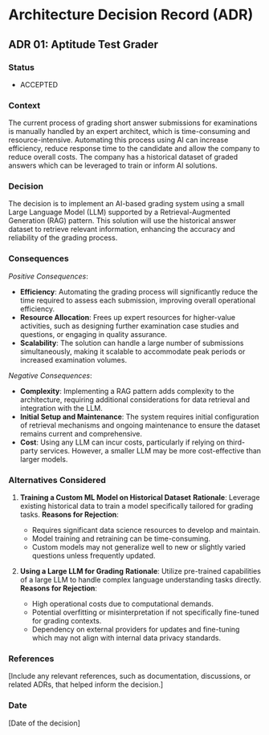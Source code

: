 # Architecture Decision Record (ADR)

## ADR 01: Aptitude Test Grader

### Status

- ACCEPTED

### Context

The current process of grading short answer submissions for examinations is manually handled by an expert architect, which is time-consuming and resource-intensive. Automating this process using AI can increase efficiency, reduce response time to the candidate and allow the company to reduce overall costs. The company has a historical dataset of graded answers which can be leveraged to train or inform AI solutions.

### Decision

The decision is to implement an AI-based grading system using a small Large Language Model (LLM) supported by a Retrieval-Augmented Generation (RAG) pattern. This solution will use the historical answer dataset to retrieve relevant information, enhancing the accuracy and reliability of the grading process.

### Consequences

_Positive Consequences_:

- **Efficiency**: Automating the grading process will significantly reduce the time required to assess each submission, improving overall operational efficiency.
- **Resource Allocation**: Frees up expert resources for higher-value activities, such as designing further examination case studies and questions, or engaging in quality assurance.
- **Scalability**: The solution can handle a large number of submissions simultaneously, making it scalable to accommodate peak periods or increased examination volumes.

_Negative Consequences_:

- **Complexity**: Implementing a RAG pattern adds complexity to the architecture, requiring additional considerations for data retrieval and integration with the LLM.
- **Initial Setup and Maintenance**: The system requires initial configuration of retrieval mechanisms and ongoing maintenance to ensure the dataset remains current and comprehensive.
- **Cost**: Using any LLM can incur costs, particularly if relying on third-party services. However, a smaller LLM may be more cost-effective than larger models.

### Alternatives Considered

1. **Training a Custom ML Model on Historical Dataset**
  **Rationale**: Leverage existing historical data to train a model specifically tailored for grading tasks.
  **Reasons for Rejection**:
    - Requires significant data science resources to develop and maintain.
    - Model training and retraining can be time-consuming.
    - Custom models may not generalize well to new or slightly varied questions unless frequently updated.

2. **Using a Large LLM for Grading**
  **Rationale**: Utilize pre-trained capabilities of a large LLM to handle complex language understanding tasks directly.
  **Reasons for Rejection**:
    - High operational costs due to computational demands.
    - Potential overfitting or misinterpretation if not specifically fine-tuned for grading contexts.
    - Dependency on external providers for updates and fine-tuning which may not align with internal data privacy standards.

### References
[Include any relevant references, such as documentation, discussions, or related ADRs, that helped inform the decision.]

### Date
[Date of the decision]
